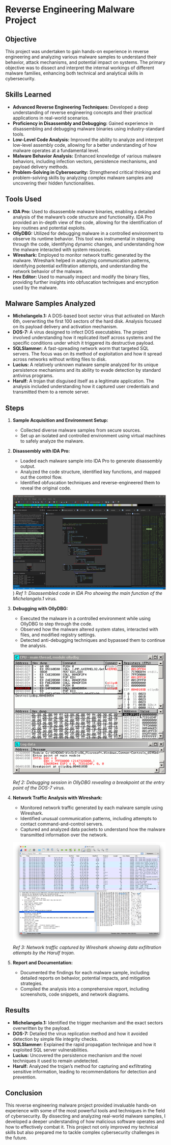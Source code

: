 # Reverse Engineering Malware Project

## Objective

This project was undertaken to gain hands-on experience in reverse engineering and analyzing various malware samples to understand their behavior, attack mechanisms, and potential impact on systems. The primary objective was to dissect and interpret the internal workings of different malware families, enhancing both technical and analytical skills in cybersecurity.

## Skills Learned

- **Advanced Reverse Engineering Techniques:** Developed a deep understanding of reverse engineering concepts and their practical applications in real-world scenarios.
- **Proficiency in Disassembly and Debugging:** Gained experience in disassembling and debugging malware binaries using industry-standard tools.
- **Low-Level Code Analysis:** Improved the ability to analyze and interpret low-level assembly code, allowing for a better understanding of how malware operates at a fundamental level.
- **Malware Behavior Analysis:** Enhanced knowledge of various malware behaviors, including infection vectors, persistence mechanisms, and payload delivery methods.
- **Problem-Solving in Cybersecurity:** Strengthened critical thinking and problem-solving skills by analyzing complex malware samples and uncovering their hidden functionalities.

## Tools Used

- **IDA Pro:** Used to disassemble malware binaries, enabling a detailed analysis of the malware’s code structure and functionality. IDA Pro provided an in-depth view of the code, allowing for the identification of key routines and potential exploits.
- **OllyDBG:** Utilized for debugging malware in a controlled environment to observe its runtime behavior. This tool was instrumental in stepping through the code, identifying dynamic changes, and understanding how the malware interacted with system resources.
- **Wireshark:** Employed to monitor network traffic generated by the malware. Wireshark helped in analyzing communication patterns, identifying potential exfiltration attempts, and understanding the network behavior of the malware.
- **Hex Editor:** Used to manually inspect and modify the binary files, providing further insights into obfuscation techniques and encryption used by the malware.

## Malware Samples Analyzed

- **Michelangelo.1:** A DOS-based boot sector virus that activated on March 6th, overwriting the first 100 sectors of the hard disk. Analysis focused on its payload delivery and activation mechanism.
- **DOS-7:** A virus designed to infect DOS executables. The project involved understanding how it replicated itself across systems and the specific conditions under which it triggered its destructive payload.
- **SQLSlammer:** A fast-spreading network worm that targeted SQL servers. The focus was on its method of exploitation and how it spread across networks without writing files to disk.
- **Lucius:** A relatively unknown malware sample analyzed for its unique persistence mechanisms and its ability to evade detection by standard antivirus programs.
- **Harulf:** A trojan that disguised itself as a legitimate application. The analysis included understanding how it captured user credentials and transmitted them to a remote server.

## Steps

1. **Sample Acquisition and Environment Setup:**
   - Collected diverse malware samples from secure sources.
   - Set up an isolated and controlled environment using virtual machines to safely analyze the malware.

2. **Disassembly with IDA Pro:**
   - Loaded each malware sample into IDA Pro to generate disassembly output.
   - Analyzed the code structure, identified key functions, and mapped out the control flow.
   - Identified obfuscation techniques and reverse-engineered them to reveal the original code.

   ![Disassembled code in IDA Pro](images/image4.png))
   *Ref 1: Disassembled code in IDA Pro showing the main function of the Michelangelo.1 virus.*

3. **Debugging with OllyDBG:**
   - Executed the malware in a controlled environment while using OllyDBG to step through the code.
   - Observed how the malware altered system states, interacted with files, and modified registry settings.
   - Detected anti-debugging techniques and bypassed them to continue the analysis.

   ![Debugging session in OllyDBG](images/image5.png)

   *Ref 2: Debugging session in OllyDBG revealing a breakpoint at the entry point of the DOS-7 virus.*

5. **Network Traffic Analysis with Wireshark:**
   - Monitored network traffic generated by each malware sample using Wireshark.
   - Identified unusual communication patterns, including attempts to contact command-and-control servers.
   - Captured and analyzed data packets to understand how the malware transmitted information over the network.

   ![Network traffic captured by Wireshark](images/image6.png)
*Ref 3: Network traffic captured by Wireshark showing data exfiltration attempts by the Harulf trojan.*

6. **Report and Documentation:**
   - Documented the findings for each malware sample, including detailed reports on behavior, potential impacts, and mitigation strategies.
   - Compiled the analysis into a comprehensive report, including screenshots, code snippets, and network diagrams.

## Results

- **Michelangelo.1:** Identified the trigger mechanism and the exact sectors overwritten by the payload.
- **DOS-7:** Detailed the virus replication method and how it avoided detection by simple file integrity checks.
- **SQLSlammer:** Explained the rapid propagation technique and how it exploited SQL server vulnerabilities.
- **Lucius:** Uncovered the persistence mechanism and the novel techniques it used to remain undetected.
- **Harulf:** Analyzed the trojan’s method for capturing and exfiltrating sensitive information, leading to recommendations for detection and prevention.

## Conclusion

This reverse engineering malware project provided invaluable hands-on experience with some of the most powerful tools and techniques in the field of cybersecurity. By dissecting and analyzing real-world malware samples, I developed a deeper understanding of how malicious software operates and how to effectively combat it. This project not only improved my technical skills but also prepared me to tackle complex cybersecurity challenges in the future.



